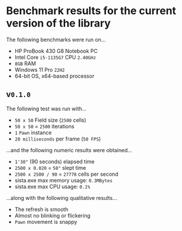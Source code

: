 # Benchmark results for the current version of the library

The following benchmarks were run on...

- HP ProBook 430 G8 Notebook PC
- Intel Core `i5-1135G7` CPU `2.40GHz`
- `8GB` RAM
- Windows 11 Pro `22H2`
- 64-bit OS, x64-based processor

## v`0.1.0`

The following test was run with...

- `50 x 50` Field size (`2500` cells)
- `50 x 50` = `2500` iterations
- `1` `Pawn` instance
- `20 milliseconds` per frame (`50 FPS`)

...and the following numeric results were obtained...

- `1'30"` (90 seconds) elapsed time
- `2500 x 0.020` = `50"` slept time
- `2500 x 2500 / 90` = `27778` cells per second
- sista.exe max memory usage: `0.3MBytes`
- sista.exe max CPU usage: `0.1%`

...along with the following qualitative results...

- The refresh is smooth
- Almost no blinking or flickering
- `Pawn` movement is snappy
